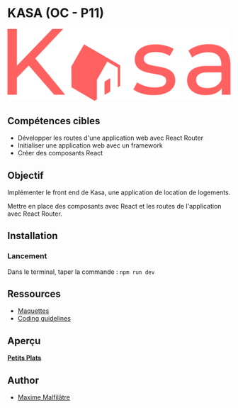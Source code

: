 # KASA (OC - P11)

![Logo](https://raw.githubusercontent.com/maxew33/OC-P11-Kasa/master/src/assets/img/LOGO.png)

## Compétences cibles

- Développer les routes d'une application web avec React Router
- Initialiser une application web avec un framework
- Créer des composants React

## Objectif

Implémenter le front end de Kasa, une application de location de logements.

Mettre en place des composants avec React et les routes de l'application avec React Router.

## Installation

### Lancement
Dans le terminal, taper la commande : `npm run dev`

## Ressources

* [Maquettes](https://www.figma.com/file/bAnXDNqRKCRRP8mY2gcb5p/ARCHIVE-UI-Design-Kasa-FR?type=design&node-id=0-1&t=wM2oY7XDcWzyTpwd-0)
* [Coding guidelines](https://course.oc-static.com/projects/Front-End+V2/P9+React+1/Coding+guidelines+Kasa+FR.pdf)

## Aperçu

**[Petits Plats](https://maxew33.github.io/petits-plats/)**


## Author

- [Maxime Malfilâtre](https://www.github.com/maxew33)
